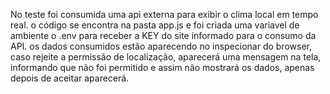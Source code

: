 No teste foi consumida uma api externa para exibir o clima local em tempo real.
o código se encontra na pasta app.js e foi criada uma variavel de ambiente o .env para receber a KEY do site informado para o consumo da API.
os dados consumidos estão aparecendo no inspecionar do browser, caso rejeite a permissão de localização, aparecerá uma mensagem na tela, informando que não foi permitido e assim não mostrará os dados, apenas depois de aceitar aparecerá.
